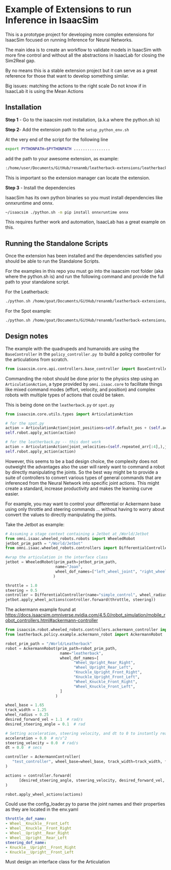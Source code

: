 # Example of Extensions to run Inference in IsaacSim

This is a prototype project for developing more complex extensions for IsaacSim focused on running Inference for Neural Networks.

The main idea is to create an workflow to validate models in IsaacSim with more fine control and without all the abstractions in IsaacLab for closing the Sim2Real gap.

By no means this is a stable extension project but it can serve as a great reference for those that want to develop something similar.

Big issues:
matching the actions to the right scale
Do not know if in IsaacLab it is using the Mean Actions 

## Installation

**Step 1** - Go to the isaacsim root installation, (a.k.a where the python.sh is)

**Step 2**- Add the extension path to the ```setup_python_env.sh```

At the very end of the script for the following line 

```bash
export PYTHONPATH=$PYTHONPATH ................ 
```

add the path to your awesome extension, as example:

```bash
:/home/user/Documents/GitHub/renanmb/leatherback-extensions/leatherback.policy.example
```

This is important so the extension manager can locate the extension.

**Step 3** - Install the dependencies

IsaacSim has its own python binaries so you must install dependencies like onnxruntime and onnx.

```bash
~/isaacsim ./python.sh -m pip install onnxruntime onnx
```

This requires further work and automation, IsaacLab has a great example on this.

## Running the Standalone Scripts

Once the extension has been installed and the dependencies satisfied you should be able to run the Standalone Scripts.

For the examples in this repo you must go into the isaacsim root folder (aka where the python.sh is) and run the following command and provide the full path to your standalone script.

For the Leatherback:
```bash
./python.sh /home/goat/Documents/GitHub/renanmb/leatherback-extensions/leatherback.standalone.example/leatherback_standalone.py
```

For the Spot example:
```bash
./python.sh /home/goat/Documents/GitHub/renanmb/leatherback-extensions/leatherback.standalone.example/spot_standalone.py
```

## Design notes

The example with the quadrupeds and humanoids are using the ```BaseController``` in the ```policy_controller.py ```to build a policy controller for the articulations from scratch.

```python
from isaacsim.core.api.controllers.base_controller import BaseController
```

Commanding the robot should be done prior to the physics step using an ```ArticulationAction```, a type provided by ```omni.isaac.core``` to facilitate things like mixed command modes (effort, velocity, and position) and complex robots with multiple types of actions that could be taken. 

This is being done on the ```leatherback.py``` or ```spot.py```

```python
from isaacsim.core.utils.types import ArticulationAction

# for the spot.py
action = ArticulationAction(joint_positions=self.default_pos + (self.action * self._action_scale))
self.robot.apply_action(action)

# for the leatherback.py -- this dont work
action = ArticulationAction(joint_velocities=(self.repeated_arr[:4],),joint_positions=(self.repeated_arr[-2:],),)
self.robot.apply_action(action)

```

However, this seems to be a bad design choice, the complexity does not outweight the advantages also the user will rarely want to command a robot by directly manipulating the joints. So the best way might be to provide a suite of controllers to convert various types of general commands that are inferenced from the Neural Network into specific joint actions. This might create a standard, increase productivity and makes the learning curve easier.

For example, you may want to control your differential or Ackermann base using only throttle and steering commands … without having to worry about convert the values to directly manipulating the joints.

Take the Jetbot as example:

```python
# Assuming a stage context containing a Jetbot at /World/Jetbot
from omni.isaac.wheeled_robots.robots import WheeledRobot
jetbot_prim_path = "/World/Jetbot"
from omni.isaac.wheeled_robots.controllers import DifferentialController

#wrap the articulation in the interface class
jetbot = WheeledRobot(prim_path=jetbot_prim_path,
                      name="Joan",
                      wheel_dof_names=["left_wheel_joint", "right_wheel_joint"]
                     )

throttle = 1.0
steering = 0.5
controller = DifferentialController(name="simple_control", wheel_radius=0.035, wheel_base=0.1)
jetbot.apply_wheel_actions(controller.forward(throttle, steering))
```

The ackermann example found at https://docs.isaacsim.omniverse.nvidia.com/4.5.0/robot_simulation/mobile_robot_controllers.html#ackermann-controller

```python
from isaacsim.robot.wheeled_robots.controllers.ackermann_controller import AckermannController
from leatherback.policy.example.ackermann_robot import AckermannRobot

robot_prim_path = "/World/Leatherback"
robot = AckermannRobot(prim_path=robot_prim_path,
                        name="leatherback",
                        wheel_dof_names=[
                              "Wheel_Upright_Rear_Right", 
                              "Wheel_Upright_Rear_Left",
                              "Knuckle_Upright_Front_Right",
                              "Knuckle_Upright_Front_Left",
                              "Wheel_Knuckle_Front_Right",
                              "Wheel_Knuckle_Front_Left",
                        ]
                      )

wheel_base = 1.65
track_width = 1.25
wheel_radius = 0.25
desired_forward_vel = 1.1  # rad/s
desired_steering_angle = 0.1  # rad

# Setting acceleration, steering velocity, and dt to 0 to instantly reach the target steering and velocity
acceleration = 0.0  # m/s^2
steering_velocity = 0.0  # rad/s
dt = 0.0  # secs

controller = AckermannController(
   "test_controller", wheel_base=wheel_base, track_width=track_width, front_wheel_radius=wheel_radius
)

actions = controller.forward(
      [desired_steering_angle, steering_velocity, desired_forward_vel, acceleration, dt]
)

robot.apply_wheel_actions(actions)
```

Could use the config_loader.py to parse the joint names and their properties as they are located in the env.yaml

```yaml
throttle_dof_name:
- Wheel__Knuckle__Front_Left
- Wheel__Knuckle__Front_Right
- Wheel__Upright__Rear_Right
- Wheel__Upright__Rear_Left
steering_dof_name:
- Knuckle__Upright__Front_Right
- Knuckle__Upright__Front_Left
```

Must design an interface class for the Articulation
